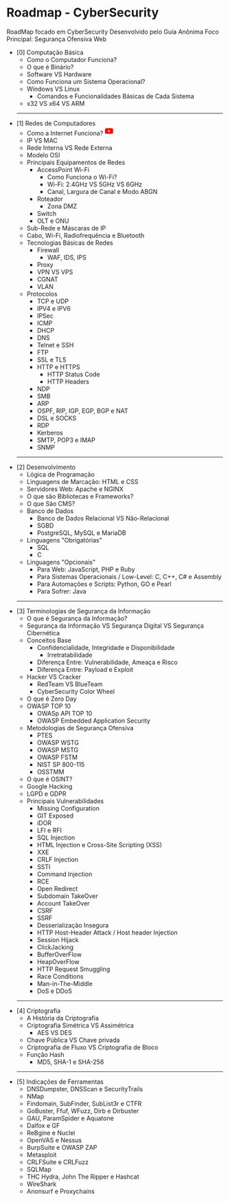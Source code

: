 # Roadmap - CyberSecurity
RoadMap focado em CyberSecurity Desenvolvido pelo Guia Anônima
Foco Principal: Segurança Ofensiva Web

* [0] Computação Básica
  * Como o Computador Funciona?
  * O que é Binário?
  * Software VS Hardware
  * Como Funciona um Sistema Operacional?
  * Windows VS Linux
    * Comandos e Funcionalidades Básicas de Cada Sistema
  * x32 VS x64 VS ARM
  ---
* [1] Redes de Computadores
  * Como a Internet Funciona? <a target="_blank" rel="noopener noreferrer" href="https://guiaanonima.com"> <img src="/assets/icon-youtube.png" width="20" height="20" /></a>
  * IP VS MAC
  * Rede Interna VS Rede Externa
  * Modelo OSI
  * Principais Equipamentos de Redes
    * AccessPoint Wi-Fi
      * Como Funciona o Wi-Fi?
      * Wi-Fi: 2.4GHz VS 5GHz VS 6GHz
      * Canal, Largura de Canal e Modo ABGN
    * Roteador
      * Zona DMZ
    * Switch
    * OLT e ONU
  * Sub-Rede e Máscaras de IP
  * Cabo, Wi-Fi, Radiofrequência e Bluetooth
  * Tecnologias Básicas de Redes
    * Firewall
      * WAF, IDS, IPS
    * Proxy
    * VPN VS VPS
    * CGNAT
    * VLAN
  * Protocolos
    * TCP e UDP
    * IPV4 e IPV6
    * IPSec
    * ICMP
    * DHCP
    * DNS
    * Telnet e SSH
    * FTP
    * SSL e TLS
    * HTTP e HTTPS
      * HTTP Status Code
      * HTTP Headers
    * NDP
    * SMB
    * ARP
    * OSPF, RIP, IGP, EGP, BGP e NAT
    * DSL e SOCKS
    * RDP
    * Kerberos
    * SMTP, POP3 e IMAP
    * SNMP
  ---
* [2] Desenvolvimento
  * Lógica de Programação
  * Linguagens de Marcação: HTML e CSS
  * Servidores Web: Apache e NGINX
  * O que são Bibliotecas e Frameworks?
  * O que São CMS?
  * Banco de Dados
    * Banco de Dados Relacional VS Não-Relacional
    * SGBD
    * PostgreSQL, MySQL e MariaDB
  * Linguagens "Obrigatórias"
    * SQL
    * C
  * Linguagens "Opcionais"
    * Para Web: JavaScript, PHP e Ruby
    * Para Sistemas Operacionais / Low-Level: C, C++, C# e Assembly
    * Para Automações e Scripts: Python, GO e Pearl
    * Para Sofrer: Java
  ---
* [3] Terminologias de Segurança da Informação
  * O que é Segurança da Informação?
  * Segurança da Informação VS Segurança Digital VS Segurança Cibernética
  * Conceitos Base
    * Confidencialidade, Integridade e Disponibilidade
      * Irretratabilidade
    * Diferença Entre: Vulnerabilidade, Ameaça e Risco
    * Diferença Entre: Payload e Exploit
  * Hacker VS Cracker
    * RedTeam VS BlueTeam
    * CyberSecurity Color Wheel
  * O que é Zero Day
  * OWASP TOP 10
    * OWASp API TOP 10
    * OWASP Embedded Application Security
  * Metodologias de Segurança Ofensiva
    * PTES
    * OWASP WSTG
    * OWASP MSTG
    * OWASP FSTM
    * NIST SP 800-115
    * OSSTMM
  * O que é OSINT?
  * Google Hacking
  * LGPD e GDPR
  * Principais Vulnerabilidades
    * Missing Configuration
    * GIT Exposed
    * iDOR
    * LFI e RFI
    * SQL Injection
    * HTML Injection e Cross-Site Scripting (XSS)
    * XXE
    * CRLF Injection
    * SSTI
    * Command Injection
    * RCE
    * Open Redirect
    * Subdomain TakeOver
    * Account TakeOver
    * CSRF
    * SSRF
    * Desserialização Insegura
    * HTTP Host-Header Attack / Host header Injection
    * Session Hijack
    * ClickJacking
    * BufferOverFlow
    * HeapOverFlow
    * HTTP Request Smuggling
    * Race Conditions
    * Man-in-The-Middle
    * DoS e DDoS
  ---
* [4] Criptografia
  * A História da Criptografia
  * Criptografia Simétrica VS Assimétrica
    * AES VS DES
  * Chave Pública VS Chave privada
  * Criptografia de Fluxo VS Criptografia de Bloco
  * Função Hash
    * MD5, SHA-1 e SHA-256
  ---
* [5] Indicações de Ferramentas
  * DNSDumpster, DNSScan e SecurityTrails
  * NMap
  * Findomain, SubFinder, SubList3r e CTFR
  * GoBuster, Ffuf, WFuzz, Dirb e Dirbuster
  * GAU, ParamSpider e Aquatone
  * Dalfox e GF
  * ReBgine e Nuclei
  * OpenVAS e Nessus
  * BurpSuite e OWASP ZAP
  * Metasploit
  * CRLFSuite e CRLFuzz
  * SQLMap
  * THC Hydra, John The Ripper e Hashcat
  * WireShark
  * Anonsurf e Proxychains
